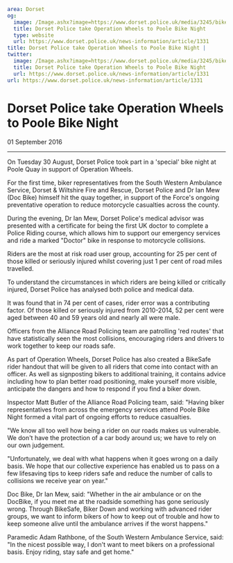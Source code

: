 ```yaml
area: Dorset
og:
  image: /Image.ashx?image=https://www.dorset.police.uk/media/3245/bikenight1.jpg&amp;amp;width=150
  title: Dorset Police take Operation Wheels to Poole Bike Night
  type: website
  url: https://www.dorset.police.uk/news-information/article/1331
title: Dorset Police take Operation Wheels to Poole Bike Night |
twitter:
  image: /Image.ashx?image=https://www.dorset.police.uk/media/3245/bikenight1.jpg&amp;amp;width=150
  title: Dorset Police take Operation Wheels to Poole Bike Night
  url: https://www.dorset.police.uk/news-information/article/1331
url: https://www.dorset.police.uk/news-information/article/1331
```

# Dorset Police take Operation Wheels to Poole Bike Night

01 September 2016

* * *

On Tuesday 30 August, Dorset Police took part in a 'special' bike night at Poole Quay in support of Operation Wheels.

For the first time, biker representatives from the South Western Ambulance Service, Dorset & Wiltshire Fire and Rescue, Dorset Police and Dr Ian Mew (Doc Bike) himself hit the quay together, in support of the Force's ongoing preventative operation to reduce motorcycle casualties across the county.

During the evening, Dr Ian Mew, Dorset Police's medical advisor was presented with a certificate for being the first UK doctor to complete a Police Riding course, which allows him to support our emergency services and ride a marked "Doctor" bike in response to motorcycle collisions.

Riders are the most at risk road user group, accounting for 25 per cent of those killed or seriously injured whilst covering just 1 per cent of road miles travelled.

To understand the circumstances in which riders are being killed or critically injured, Dorset Police has analysed both police and medical data.

It was found that in 74 per cent of cases, rider error was a contributing factor. Of those killed or seriously injured from 2010-2014, 52 per cent were aged between 40 and 59 years old and nearly all were male.

Officers from the Alliance Road Policing team are patrolling 'red routes' that have statistically seen the most collisions, encouraging riders and drivers to work together to keep our roads safe.

As part of Operation Wheels, Dorset Police has also created a BikeSafe rider handout that will be given to all riders that come into contact with an officer. As well as signposting bikers to additional training, it contains advice including how to plan better road positioning, make yourself more visible, anticipate the dangers and how to respond if you find a biker down.

Inspector Matt Butler of the Alliance Road Policing team, said: "Having biker representatives from across the emergency services attend Poole Bike Night formed a vital part of ongoing efforts to reduce casualties.

"We know all too well how being a rider on our roads makes us vulnerable. We don't have the protection of a car body around us; we have to rely on our own judgement.

"Unfortunately, we deal with what happens when it goes wrong on a daily basis. We hope that our collective experience has enabled us to pass on a few lifesaving tips to keep riders safe and reduce the number of calls to collisions we receive year on year."

Doc Bike, Dr Ian Mew, said: "Whether in the air ambulance or on the DocBike, if you meet me at the roadside something has gone seriously wrong. Through BikeSafe, Biker Down and working with advanced rider groups, we want to inform bikers of how to keep out of trouble and how to keep someone alive until the ambulance arrives if the worst happens."

Paramedic Adam Rathbone, of the South Western Ambulance Service, said: "In the nicest possible way, I don't want to meet bikers on a professional basis. Enjoy riding, stay safe and get home."
